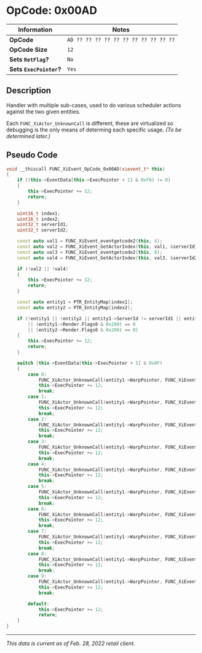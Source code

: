 # OpCode: 0x00AD

| Information               | Notes |
|---                        |---    |
| **OpCode**                | `AD ?? ?? ?? ?? ?? ?? ?? ?? ?? ?? ??` |
| **OpCode Size**           | `12`  |
| **Sets `RetFlag`?**       | `No`  |
| **Sets `ExecPointer`?**   | `Yes` |

## Description

Handler with multiple sub-cases, used to do various scheduler actions against the two given entities.

Each `FUNC_XiActor_UnknownCall` is different, these are virtualized so debugging is the only means of determing each specific usage. _(To be determined later.)_

## Pseudo Code

```cpp
void __thiscall FUNC_XiEvent_OpCode_0x00AD(xievent_t* this)
{
    if ((this->EventData[this->ExecPointer + 1] & 0xF0) != 0)
    {
        this->ExecPointer += 12;
        return;
    }

    uint16_t index1;
    uint16_t index2;
    uint32_t serverId1;
    uint32_t serverId2;

    const auto val1 = FUNC_XiEvent_eventgetcode2(this, 4);
    const auto val2 = FUNC_XiEvent_GetActorIndex(this, val1, &serverId1, &index1);
    const auto val3 = FUNC_XiEvent_eventgetcode2(this, 8);
    const auto val4 = FUNC_XiEvent_GetActorIndex(this, val3, &serverId2, &index2);

    if (!val2 || !val4)
    {
        this->ExecPointer += 12;
        return;
    }

    const auto entity1 = PTR_EntityMap[index1];
    const auto entity2 = PTR_EntityMap[index2];

    if (!entity1 || !entity2 || entity1->ServerId != serverId1 || entity2->ServerId != serverId2
        || (entity1->Render.Flags0 & 0x200) == 0
        || (entity2->Render.Flags0 & 0x200) == 0)
    {
        this->ExecPointer += 12;
        return;
    }

    switch (this->EventData[this->ExecPointer + 1] & 0x0F)
    {
        case 0:
            FUNC_XiActor_UnknownCall(entity1->WarpPointer, FUNC_XiEvent_getworkofs_(this, 2), entity2->WarpPointer, 0x6E69616D);
            this->ExecPointer += 12;
            break;
        case 1:
            FUNC_XiActor_UnknownCall(entity1->WarpPointer, FUNC_XiEvent_getworkofs_(this, 2), entity2->WarpPointer, 0x6E69616D, 0, 0);
            this->ExecPointer += 12;
            break;
        case 2:
            FUNC_XiActor_UnknownCall(entity1->WarpPointer, FUNC_XiEvent_getworkofs_(this, 2), entity2->WarpPointer, 0x6E69616D);
            this->ExecPointer += 12;
            break;
        case 3:
            FUNC_XiActor_UnknownCall(entity1->WarpPointer, FUNC_XiEvent_getworkofs_(this, 2), entity2->WarpPointer, 0x6E69616D);
            this->ExecPointer += 12;
            break;
        case 4:
            FUNC_XiActor_UnknownCall(entity1->WarpPointer, FUNC_XiEvent_getworkofs_(this, 2), entity2->WarpPointer, 0x6E69616D);
            this->ExecPointer += 12;
            break;
        case 5:
            FUNC_XiActor_UnknownCall(entity1->WarpPointer, FUNC_XiEvent_getworkofs_(this, 2), entity2->WarpPointer, 0x6E69616D);
            this->ExecPointer += 12;
            break;
        case 6:
            FUNC_XiActor_UnknownCall(entity1->WarpPointer, FUNC_XiEvent_getworkofs_(this, 2), entity2->WarpPointer, 0x6E69616D);
            this->ExecPointer += 12;
            break;
        case 7:
            FUNC_XiActor_UnknownCall(entity1->WarpPointer, FUNC_XiEvent_getworkofs_(this, 2), entity2->WarpPointer, 0x6E69616D);
            this->ExecPointer += 12;
            break;
        case 8:
            FUNC_XiActor_UnknownCall(entity1->WarpPointer, FUNC_XiEvent_getworkofs_(this, 2), entity2->WarpPointer, 0x6E69616D);
            this->ExecPointer += 12;
            break;
        case 9:
            FUNC_XiActor_UnknownCall(entity1->WarpPointer, FUNC_XiEvent_getworkofs_(this, 2), entity2->WarpPointer, 0x6E69616D);
            this->ExecPointer += 12;
            break;

        default:
            this->ExecPointer += 12;
            return;
    }
}
```

---

_This data is current as of Feb. 28, 2022 retail client._